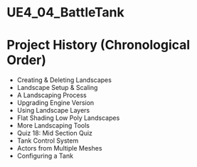 # UE4_04_BattleTank

# Project History (Chronological Order)

* Creating & Deleting Landscapes
* Landscape Setup & Scaling
* A Landscaping Process
* Upgrading Engine Version
* Using Landscape Layers
* Flat Shading Low Poly Landscapes
* More Landscaping Tools
* Quiz 18: Mid Section Quiz
* Tank Control System
* Actors from Multiple Meshes
* Configuring a Tank